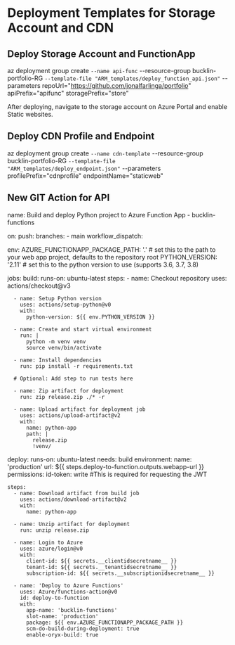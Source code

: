 # Deployment Templates for Storage Account and CDN

## Deploy Storage Account and FunctionApp

az deployment group create `
  --name api-func `
  --resource-group bucklin-portfolio-RG `
  --template-file "ARM_templates/deploy_function_api.json" `
  --parameters repoUrl="https://github.com/jonalfarlinga/portfolio" apiPrefix="apifunc" storagePrefix="store"

After deploying, navigate to the storage account on Azure Portal and enable Static websites.

## Deploy CDN Profile and Endpoint

az deployment group create `
  --name cdn-template `
  --resource-group bucklin-portfolio-RG `
  --template-file "ARM_templates/deploy_endpoint.json" `
  --parameters profilePrefix="cdnprofile" endpointName="staticweb"

## New GIT Action for API

name: Build and deploy Python project to Azure Function App - bucklin-functions

on:
  push:
    branches:
      - main
  workflow_dispatch:

env:
  AZURE_FUNCTIONAPP_PACKAGE_PATH: '.' # set this to the path to your web app project, defaults to the repository root
  PYTHON_VERSION: '2.11' # set this to the python version to use (supports 3.6, 3.7, 3.8)

jobs:
  build:
    runs-on: ubuntu-latest
    steps:
      - name: Checkout repository
        uses: actions/checkout@v3

      - name: Setup Python version
        uses: actions/setup-python@v0
        with:
          python-version: ${{ env.PYTHON_VERSION }}

      - name: Create and start virtual environment
        run: |
          python -m venv venv
          source venv/bin/activate

      - name: Install dependencies
        run: pip install -r requirements.txt

      # Optional: Add step to run tests here

      - name: Zip artifact for deployment
        run: zip release.zip ./* -r

      - name: Upload artifact for deployment job
        uses: actions/upload-artifact@v2
        with:
          name: python-app
          path: |
            release.zip
            !venv/

  deploy:
    runs-on: ubuntu-latest
    needs: build
    environment:
      name: 'production'
      url: ${{ steps.deploy-to-function.outputs.webapp-url }}
    permissions:
      id-token: write #This is required for requesting the JWT

    steps:
      - name: Download artifact from build job
        uses: actions/download-artifact@v2
        with:
          name: python-app

      - name: Unzip artifact for deployment
        run: unzip release.zip

      - name: Login to Azure
        uses: azure/login@v0
        with:
          client-id: ${{ secrets.__clientidsecretname__ }}
          tenant-id: ${{ secrets.__tenantidsecretname__ }}
          subscription-id: ${{ secrets.__subscriptionidsecretname__ }}

      - name: 'Deploy to Azure Functions'
        uses: Azure/functions-action@v0
        id: deploy-to-function
        with:
          app-name: 'bucklin-functions'
          slot-name: 'production'
          package: ${{ env.AZURE_FUNCTIONAPP_PACKAGE_PATH }}
          scm-do-build-during-deployment: true
          enable-oryx-build: true
